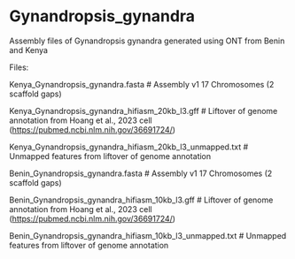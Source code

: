 # Gynandropsis_gynandra
Assembly files of Gynandropsis gynandra generated using ONT from Benin and Kenya

Files:

Kenya_Gynandropsis_gynandra.fasta # Assembly v1 17 Chromosomes (2 scaffold gaps)

Kenya_Gynandropsis_gynandra_hifiasm_20kb_l3.gff # Liftover of genome annotation from Hoang et al., 2023 cell (https://pubmed.ncbi.nlm.nih.gov/36691724/)

Kenya_Gynandropsis_gynandra_hifiasm_20kb_l3_unmapped.txt # Unmapped features from liftover of genome annotation 

Benin_Gynandropsis_gynandra.fasta # Assembly v1 17 Chromosomes (2 scaffold gaps)

Benin_Gynandropsis_gynandra_hifiasm_10kb_l3.gff # Liftover of genome annotation from Hoang et al., 2023 cell (https://pubmed.ncbi.nlm.nih.gov/36691724/)

Benin_Gynandropsis_gynandra_hifiasm_10kb_l3_unmapped.txt # Unmapped features from liftover of genome annotation 

